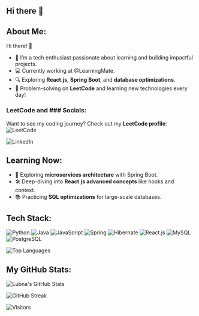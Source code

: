 ## Hi there 👋

<!--
**lubie-max/lubie-max** is a ✨ _special_ ✨ repository because its `README.md` (this file) appears on your GitHub profile.

Here are some ideas to get you started:

-->

## About Me:
Hi there! 👋  
- 🌱 I’m a tech enthusiast passionate about learning and building impactful projects.  
- 💻 Currently working at @LearningMate.  
- 🔍 Exploring **React.js**, **Spring Boot**, and **database optimizations**.  
- 🌟 Problem-solving on **LeetCode** and learning new technologies every day!  



### LeetCode and ### Socials:
Want to see my coding journey? Check out my **LeetCode profile**:  
![![LeetCode](https://img.shields.io/badge/LeetCode-FFA116?logo=leetcode&logoColor=white&style=for-the-badge)](https://leetcode.com/Lubiey/)  

![![LinkedIn](https://img.shields.io/badge/LinkedIn-blue?logo=linkedin)](https://www.linkedin.com/in/lubna-shaikh-582a9a255/)  




## Learning Now:
- 🌱 Exploring **microservices architecture** with Spring Boot.  
- 🛠️ Deep-diving into **React.js advanced concepts** like hooks and context.  
- 📚 Practicing **SQL optimizations** for large-scale databases.  



## Tech Stack:
![Python](https://img.shields.io/badge/Python-%233B8D99.svg?style=for-the-badge&logo=python&logoColor=white)
![Java](https://img.shields.io/badge/Java-%23E34A86.svg?style=for-the-badge&logo=java&logoColor=white) 
![JavaScript](https://img.shields.io/badge/JavaScript-%23F7DF1E.svg?style=for-the-badge&logo=javascript&logoColor=black) 
![Spring](https://img.shields.io/badge/Spring-%236DB33F.svg?style=for-the-badge&logo=spring&logoColor=white) 
![Hibernate](https://img.shields.io/badge/Hibernate-%232E8B57.svg?style=for-the-badge&logo=hibernate&logoColor=white) 
![React.js](https://img.shields.io/badge/React-%2320232a.svg?style=for-the-badge&logo=react&logoColor=61DAFB) 
![MySQL](https://img.shields.io/badge/MySQL-%234479A1.svg?style=for-the-badge&logo=mysql&logoColor=white) 
![PostgreSQL](https://img.shields.io/badge/PostgreSQL-%23336791.svg?style=for-the-badge&logo=postgresql&logoColor=white)



![Top Languages](https://github-readme-stats.vercel.app/api/top-langs/?username=lubie-max&layout=compact&theme=radical)  


## My GitHub Stats:
![Lubna's GitHub Stats](https://github-readme-stats.vercel.app/api?username=lubie-max&show_icons=true&theme=radical)

![GitHub Streak](https://streak-stats.demolab.com?user=lubie-max&theme=radical&date_format=M%20j%5B%2C%20Y%5D)


![Visitors](https://visitor-badge.glitch.me/badge?page_id=lubie-max)



